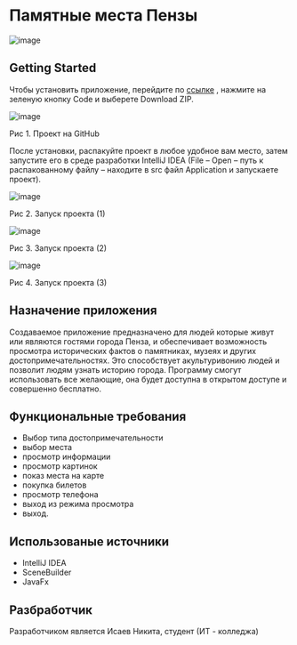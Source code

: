 # **Памятные места Пензы**

![image](https://user-images.githubusercontent.com/96546414/209626526-faa533bd-c390-4df9-b7e4-6f5f485ca5fe.png)

## Getting Started 
Чтобы установить приложение, перейдите по  [ссылке](https://github.com/Mazay24/Praktic) , нажмите на зеленую кнопку Code и выберете Download ZIP. 

![image](https://user-images.githubusercontent.com/96546414/209622647-27410927-9e2e-4152-bec6-f067e5a7729b.png)

Рис 1. Проект на GitHub

После установки, распакуйте проект в любое удобное вам место, затем запустите его в среде разработки IntelliJ IDEA (File – Open – путь к распакованному файлу – находите в src файл Application и запускаете проект).

![image](https://user-images.githubusercontent.com/96546414/209622689-6e963e49-aecc-4b40-b2d8-8d7e8bada1de.png)

Рис 2. Запуск проекта (1)

![image](https://user-images.githubusercontent.com/96546414/209622705-53a00367-12b9-4b0e-a13b-8b0fefff7499.png)

Рис 3. Запуск проекта (2)

![image](https://user-images.githubusercontent.com/96546414/209622724-ae34e431-89c0-4c3e-bca2-c9b273d617f0.png)

Рис 4. Запуск проекта (3)

## Назначение приложения 

Создаваемое приложение предназначено для людей которые живут или являются гостями города Пенза, и обеспечивает возможность просмотра исторических фактов о памятниках, музеях и других достопримечательностях. Это способствует акультуривонию людей и позволит людям узнать историю города. 
Программу смогут использовать все желающие, она будет доступна в открытом доступе и совершенно бесплатно.

## Функциональные требования

- Выбор типа достопримечательности
- выбор места
- просмотр информации
- просмотр картинок
- показ места на карте
- покупка билетов
- просмотр телефона
- выход из режима просмотра
- выход.


## Использованые источники
- IntelliJ IDEA 
- SceneBuilder
- JavaFx

## Разбработчик
Разработчиком является Исаев Никита, студент (ИТ - колледжа)
